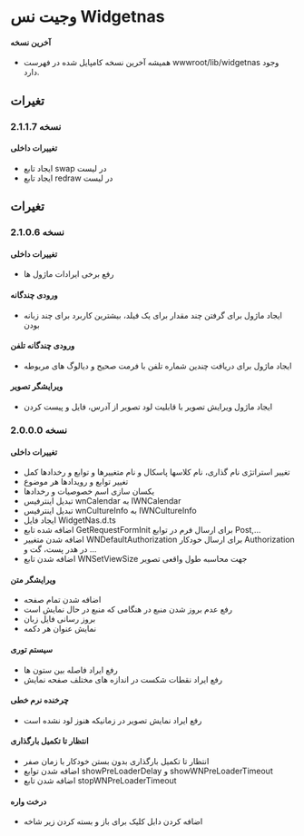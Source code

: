 # وجیت نس Widgetnas

#### آخرین نسخه
- همیشه آخرین نسخه کامپایل شده در فهرست wwwroot/lib/widgetnas وجود دارد.
## تغیرات
### نسخه 2.1.1.7
#### تغییرات داخلی
- ایجاد تابع swap در لیست
- ایجاد تابع redraw در لیست

## تغیرات
### نسخه 2.1.0.6
#### تغییرات داخلی
- رفع برخی ایرادات ماژول ها
#### ورودی چندگانه
- ایجاد ماژول برای گرفتن چند مقدار برای یک فیلد، بیشترین کاربرد برای چند زبانه بودن
#### ورودی چندگانه تلفن
- ایجاد ماژول برای دریافت چندین شماره تلفن با فرمت صحیح و دیالوگ های مربوطه
#### ویرایشگر تصویر
- ایجاد ماژول ویرایش تصویر با قابلیت لود تصویر از آدرس، فایل و پیست کردن

### نسخه 2.0.0.0
#### تغییرات داخلی
- تغییر استراتژی نام گذاری، نام کلاسها پاسکال و نام متغییرها و توابع و رخدادها کمل
- تغییر توابع و رویدادها هر موضوع
- یکسان سازی اسم خصوصیات و رخدادها
- تبدیل اینترفیس wnCalendar به IWNCalendar
- تبدیل اینترفیس wnCultureInfo به IWNCultureInfo 
- ایجاد فایل WidgetNas.d.ts
- اضافه شده تابع GetRequestFormInit برای ارسال فرم در توابع Post,...
- اضافه شدن متغییر WNDefaultAuthorization برای ارسال خودکار Authorization در هدر پست، گت و ...
- اضافه شدن تابع WNSetViewSize جهت محاسبه طول واقعی تصویر

#### ویرایشگر متن
- اضافه شدن تمام صفحه
- رفع عدم بروز شدن منبع در هنگامی که منبع در حال نمایش است
- بروز رسانی فایل زبان
- نمایش عنوان هر دکمه

#### سیستم توری
- رفع ایراد فاصله بین ستون ها
- رفع ایراد نقطات شکست در اندازه های مختلف صفحه نمایش

#### چرخنده نرم خطی
- رفع ایراد نمایش تصویر در زمانیکه هنوز لود نشده است

#### انتظار تا تکمیل بارگذاری
- انتظار تا تکمیل بارگذاری بدون بستن خودکار با زمان صفر
- اضافه شدن توابع showPreLoaderDelay و showWNPreLoaderTimeout
- اضافه شدن تابع stopWNPreLoaderTimeout
#### درخت واره
- اضافه کردن دابل کلیک برای باز و بسته کردن زیر شاخه

